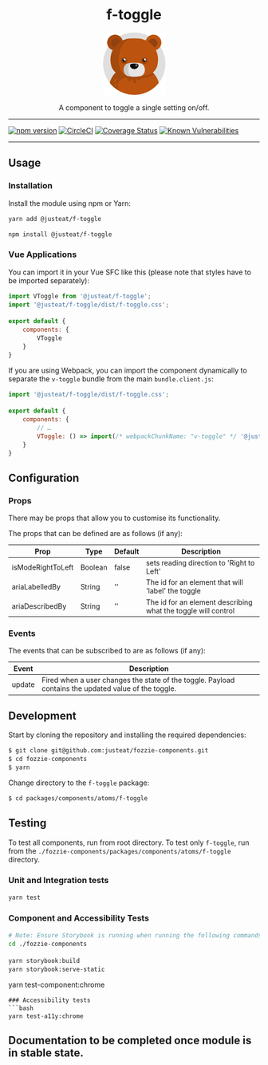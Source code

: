 <div align="center">

# f-toggle

<img width="125" alt="Fozzie Bear" src="../../../../bear.png" />

A component to toggle a single setting on/off.

</div>

---

[![npm version](https://badge.fury.io/js/%40justeat%2Ff-toggle.svg)](https://badge.fury.io/js/%40justeat%2Ff-toggle)
[![CircleCI](https://circleci.com/gh/justeat/fozzie-components.svg?style=svg)](https://circleci.com/gh/justeat/workflows/fozzie-components)
[![Coverage Status](https://coveralls.io/repos/github/justeat/f-toggle/badge.svg)](https://coveralls.io/github/justeat/f-toggle)
[![Known Vulnerabilities](https://snyk.io/test/github/justeat/f-toggle/badge.svg?targetFile=package.json)](https://snyk.io/test/github/justeat/f-toggle?targetFile=package.json)

---

## Usage

### Installation

Install the module using npm or Yarn:

```sh
yarn add @justeat/f-toggle
```

```sh
npm install @justeat/f-toggle
```



### Vue Applications

You can import it in your Vue SFC like this (please note that styles have to be imported separately):

```js
import VToggle from '@justeat/f-toggle';
import '@justeat/f-toggle/dist/f-toggle.css';

export default {
    components: {
        VToggle
    }
}
```

If you are using Webpack, you can import the component dynamically to separate the `v-toggle` bundle from the main `bundle.client.js`:

```js
import '@justeat/f-toggle/dist/f-toggle.css';

export default {
    components: {
        // …
        VToggle: () => import(/* webpackChunkName: "v-toggle" */ '@justeat/f-toggle')
    }
}
```

## Configuration

### Props

There may be props that allow you to customise its functionality.

The props that can be defined are as follows (if any):

| Prop  | Type  | Default | Description |
| ----- | ----- | ------- | ----------- |
| isModeRightToLeft | Boolean | false | sets reading direction to 'Right to Left' |
| ariaLabelledBy | String | '' | The id for an element that will 'label' the toggle |
| ariaDescribedBy | String | '' | The id for an element describing what the toggle will control |

### Events

The events that can be subscribed to are as follows (if any):

| Event | Description |
| ----- | ----------- |
| update | Fired when a user changes the state of the toggle. Payload contains the updated value of the toggle. |

## Development

Start by cloning the repository and installing the required dependencies:

```sh
$ git clone git@github.com:justeat/fozzie-components.git
$ cd fozzie-components
$ yarn
```

Change directory to the `f-toggle` package:

```sh
$ cd packages/components/atoms/f-toggle
```

## Testing

To test all components, run from root directory.
To test only `f-toggle`, run from the `./fozzie-components/packages/components/atoms/f-toggle` directory.

### Unit and Integration tests

```sh
yarn test
```

### Component and Accessibility Tests

```bash
# Note: Ensure Storybook is running when running the following commands
cd ./fozzie-components

yarn storybook:build
yarn storybook:serve-static
```

yarn test-component:chrome
```
### Accessibility tests
```bash
yarn test-a11y:chrome
```
## Documentation to be completed once module is in stable state.


